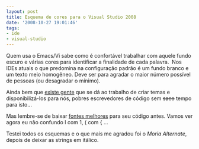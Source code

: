 ```yaml
---
layout: post
title: Esquema de cores para o Visual Studio 2008
date: '2008-10-27 19:01:46'
tags:
- ide
- visual-studio
---
```



Quem usa o Emacs/Vi sabe como é confortável trabalhar com aquele fundo escuro e várias cores para identificar a finalidade de cada palavra.  Nos IDEs atuais o que predomina na configuração padrão é um fundo branco e um texto meio homogêneo. Deve ser para agradar o maior número possível de pessoas (ou desagradar o mínimo).

Ainda bem que [existe gente](http://winterdom.com/weblog/2007/11/22/VS2008ColorSchemes.aspx) que se dá ao trabalho de criar temas e disponibilizá-los para nós, pobres escrevedores de código sem <span style="text-decoration: line-through;">saco</span> tempo para isto…

Mas lembre-se de baixar [fontes melhores](http://damieng.com/blog/2008/05/26/envy-code-r-preview-7-coding-font-released) para seu código antes. Vamos ver agora eu não confundo l com 1, ( com { …

Testei todos os esquemas e o que mais me agradou foi o *Moria Alternate*, depois de deixar as strings em itálico.


